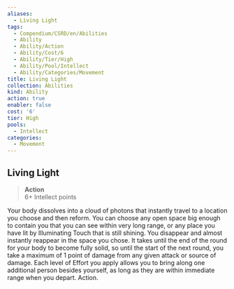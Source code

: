 ```yaml
---
aliases:
  - Living Light
tags:
  - Compendium/CSRD/en/Abilities
  - Ability
  - Ability/Action
  - Ability/Cost/6
  - Ability/Tier/High
  - Ability/Pool/Intellect
  - Ability/Categories/Movement
title: Living Light
collection: Abilities
kind: Ability
action: true
enabler: false
cost: '6'
tier: High
pools:
  - Intellect
categories:
  - Movement
---
```

## Living Light  
>**Action**  
>6+ Intellect points
  
Your body dissolves into a cloud of photons that instantly travel to a location you choose and then reform. You can choose any open space big enough to contain you that you can see within very long range, or any place you have lit by Illuminating Touch that is still shining. You disappear and almost instantly reappear in the space you chose. It takes until the end of the round for your body to become fully solid, so until the start of the next round, you take a maximum of 1 point of damage from any given attack or source of damage. Each level of Effort you apply allows you to bring along one additional person besides yourself, as long as they are within immediate range when you depart. Action.